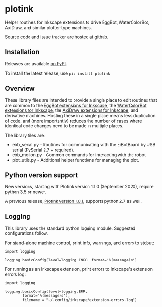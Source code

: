 # plotink
Helper routines for Inkscape extensions to drive EggBot, WaterColorBot, AxiDraw, and similar plotter-type machines.

Source code and issue tracker are hosted [at github](https://github.com/evil-mad/plotink).


## Installation

Releases are available [on PyPI](https://pypi.org/project/plotink/).

To install the latest release, use `pip install plotink`


## Overview

These library files are intended to provide a single place to edit routines that are common to the [EggBot extensions for Inkscape](https://github.com/evil-mad/EggBot/), the [WaterColorBot extensions for Inkscape](https://github.com/evil-mad/wcb-ink/), the [AxiDraw extensions for Inkscape](https://github.com/evil-mad/axidraw/), and derivative machines. Hosting these in a single place means less duplication of code, and (more importantly) reduces the number of cases where identical code changes need to be made in multiple places.

The library files are:

* ebb_serial.py - Routines for communicating with the EiBotBoard by USB serial (PySerial 2.7 + required).
* ebb_motion.py - Common commands for interacting with the robot
* plot_utils.py - Additional helper functions for managing the plot.


## Python version support

New versions, starting with Plotink version 1.1.0 (September 2020), require python 3.5 or newer.

A previous release, [Plotink version 1.0.1](https://pypi.org/project/plotink/1.0.1/), supports python 2.7 as well.


## Logging

This library uses the standard python logging module. Suggested configurations follow.

For stand-alone machine control, print info, warnings, and errors to stdout:

```
import logging

logging.basicConfig(level=logging.INFO, format='%(message)s')
```

For running as an Inkscape extension, print errors to Inkscape's extension errors log:
```
import logging

logging.basicConfig(level=logging.ERR,
        format='%(message)s'),
        filename = "~/.config/inkscape/extension-errors.log")
```

